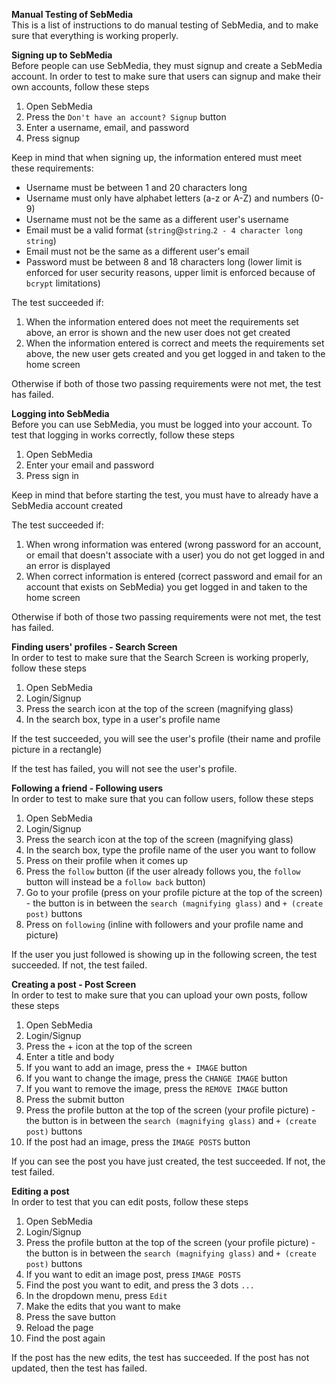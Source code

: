 **Manual Testing of SebMedia**<br>
This is a list of instructions to do manual testing of SebMedia, and to make sure that everything is working properly.

**Signing up to SebMedia**<br>
Before people can use SebMedia, they must signup and create a SebMedia account. In order to test to make sure that users can signup and make their own accounts, follow these steps

 1. Open SebMedia
 2. Press the `Don't have an account? Signup` button
 3. Enter a username, email, and password
 4. Press signup

Keep in mind that when signing up, the information entered must meet these requirements:

 - Username must be between 1 and 20 characters long
 - Username must only have alphabet letters (a-z or A-Z) and numbers (0-9)
 - Username must not be the same as a different user's username
 - Email must be a valid format (`string`@`string`.`2 - 4 character long string`)
 - Email must not be the same as a different user's email
 - Password must be between 8 and 18 characters long (lower limit is enforced for user security reasons, upper limit is enforced because of `bcrypt` limitations)

The test succeeded if:

 1. When the information entered does not meet the requirements set above, an error is shown and the new user does not get created
 2. When the information entered is correct and meets the requirements set above, the new user gets created and you get logged in and taken to the home screen

Otherwise if both of those two passing requirements were not met, the test has failed.

**Logging into SebMedia**<br>
Before you can use SebMedia, you must be logged into your account. To test that logging in works correctly, follow these steps

 1. Open SebMedia
 2. Enter your email and password
 3. Press sign in

Keep in mind that before starting the test, you must have to already have a SebMedia account created

The test succeeded if:

 1. When wrong information was entered (wrong password for an account, or email that doesn't associate with a user) you do not get logged in and an error is displayed
 2. When correct information is entered (correct password and email for an account that exists on SebMedia) you get logged in and taken to the home screen

Otherwise if both of those two passing requirements were not met, the test has failed.

**Finding users' profiles - Search Screen**<br>
In order to test to make sure that the Search Screen is working properly, follow these steps

 1. Open SebMedia
 2. Login/Signup
 3. Press the search icon at the top of the screen (magnifying glass)
 4. In the search box, type in a user's profile name
 
If the test succeeded, you will see the user's profile (their name and profile picture in a rectangle)

If the test has failed, you will not see the user's profile.

**Following a friend - Following users**<br>
In order to test to make sure that you can follow users, follow these steps

 1. Open SebMedia
 2. Login/Signup
 3. Press the search icon at the top of the screen (magnifying glass)
 4. In the search box, type the profile name of the user you want to follow
 5. Press on their profile when it comes up
 6. Press the `follow` button (if the user already follows you, the `follow` button will instead be a `follow back` button)
 7. Go to your profile (press on your profile picture at the top of the screen) - the button is in between the `search (magnifying glass)` and `+ (create post)` buttons
 8. Press on `following` (inline with followers and your profile name and picture)
 
If the user you just followed is showing up in the following screen, the test succeeded. If not, the test failed.

**Creating a post - Post Screen**<br>
In order to test to make sure that you can upload your own posts, follow these steps

 1. Open SebMedia
 2. Login/Signup
 3. Press the + icon at the top of the screen
 4. Enter a title and body
 5. If you want to add an image, press the `+ IMAGE` button
 6. If you want to change the image, press the `CHANGE IMAGE` button
 7. If you want to remove the image, press the `REMOVE IMAGE` button
 8. Press the submit button
 9. Press the profile button at the top of the screen (your profile picture) - the button is in between the `search (magnifying glass)` and `+ (create post)` buttons
 10. If the post had an image, press the `IMAGE POSTS` button

If you can see the post you have just created, the test succeeded. If not, the test failed.

**Editing a post**<br>
In order to test that you can edit posts, follow these steps

 1. Open SebMedia
 2. Login/Signup
 3. Press the profile button at the top of the screen (your profile picture) - the button is in between the `search (magnifying glass)` and `+ (create post)` buttons
 4. If you want to edit an image post, press `IMAGE POSTS`
 5. Find the post you want to edit, and press the 3 dots `...`
 6. In the dropdown menu, press `Edit`
 7. Make the edits that you want to make
 8. Press the save button
 9. Reload the page
 10. Find the post again

If the post has the new edits, the test has succeeded. If the post has not updated, then the test has failed.